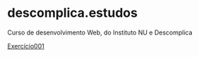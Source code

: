 # descomplica.estudos
 Curso de desenvolvimento Web, do Instituto NU e Descomplica

<a href="https://hierrodelfino.github.io/descomplica.estudos/exercicios/index.html" target="_blank">Exercício001</a>

